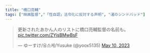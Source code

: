 ```yaml
---
title: "橋口亮輔"
tags: ["映画監督","「性自認」法令化に反対する声明", "渚のシンドバッド"]
---
```


<blockquote class="twitter-tweet"><p lang="ja" dir="ltr">更新されたあかん人のリストに橋口亮輔監督の名前も。 <a href="https://t.co/ZYisBMwBsF">pic.twitter.com/ZYisBMwBsF</a></p>&mdash; ゆーすけ/유스케/Yusuke (@yoox5135) <a href="https://twitter.com/yoox5135/status/1656101638556487680?ref_src=twsrc%5Etfw">May 10, 2023</a></blockquote> <script async src="https://platform.twitter.com/widgets.js" charset="utf-8"></script> 